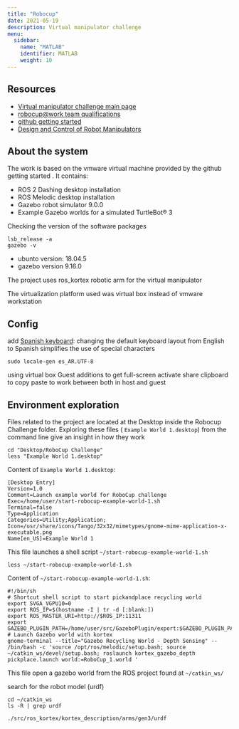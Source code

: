 ```yaml
---
title: "Robocup"
date: 2021-05-19
description: Virtual manipulator challenge  
menu:
  sidebar:
    name: "MATLAB"
    identifier: MATLAB
    weight: 10
---
```


## Resources 
*	[Virtual manipulator challenge main page](https://2021.robocup.org/robot-manipulation) 
* [robocup@work team qualifications](https://atwork.robocup.org/2021/03/12/robocup-2021-worldwide-call-for-participation/) 
* [github getting started](https://github.com/mathworks-robotics/templates-robocup-robot-manipulation-challenge)
*	 [Design and Control of Robot Manipulators ](https://www.facebook.com/notes/matlab-and-simulink-robotics-arena/design-and-control-of-robot-manipulators-technical-resources/3351011848336733/) 


## About the system
The work is based on the vmware virtual machine provided by the github getting started . It contains: 
* ROS 2 Dashing desktop installation
* ROS Melodic desktop installation
* Gazebo robot simulator 9.0.0
* Example Gazebo worlds for a simulated TurtleBot® 3

Checking the version of the software packages
```
lsb_release -a
gazebo -v
```

* ubunto version: 18.04.5
* gazebo version 9.16.0

The project uses ros_kortex  robotic arm for the virtual manipulator  

The virtualization platform used was virtual box  instead of vmware workstation

## Config

add [Spanish keyboard](https://askubuntu.com/questions/1014585/how-to-add-a-latin-american-keyboard-in-17-10): changing the default keyboard layout from English to Spanish  simplifies the use of special characters

```
sudo locale-gen es_AR.UTF-8
```

using virtual box Guest additions to get full-screen 
activate share clipboard to copy paste to work between both in host and guest

## Environment exploration
Files related to the project are located at the Desktop inside the Robocup Challenge folder. Exploring these files ( ```Example World 1.desktop```) from the command line give an insight in how they work
```
cd "Desktop/RoboCup Challenge"
less "Example World 1.desktop"
```

Content of  ```Example World 1.desktop```: 
```
[Desktop Entry]
Version=1.0
Comment=Launch example world for RoboCup challenge
Exec=/home/user/start-robocup-example-world-1.sh
Terminal=false
Type=Application
Categories=Utility;Application;
Icon=/usr/share/icons/Tango/32x32/mimetypes/gnome-mime-application-x-executable.png
Name[en_US]=Example World 1
```

This file launches a  shell script ```~/start-robocup-example-world-1.sh```

```
less ~/start-robocup-example-world-1.sh
```

Content of ```~/start-robocup-example-world-1.sh```:
```
#!/bin/sh
# Shortcut shell script to start pickandplace recycling world
export SVGA_VGPU10=0
export ROS_IP=$(hostname -I | tr -d [:blank:])
export ROS_MASTER_URI=http://$ROS_IP:11311
export GAZEBO_PLUGIN_PATH=/home/user/src/GazeboPlugin/export:$GAZEBO_PLUGIN_PATH
# Launch Gazebo world with kortex
gnome-terminal --title="Gazebo Recycling World - Depth Sensing" -- /bin/bash -c 'source /opt/ros/melodic/setup.bash; source ~/catkin_ws/devel/setup.bash; roslaunch kortex_gazebo_depth pickplace.launch world:=RoboCup_1.world '
```

This file open a gazebo world from the ROS project found at  ```~/catkin_ws/```


search for the robot model (urdf) 
```
cd ~/catkin_ws
ls -R | grep urdf
```

```./src/ros_kortex/kortex_description/arms/gen3/urdf```

